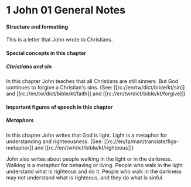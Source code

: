 # 1 John 01 General Notes

#### Structure and formatting

This is a letter that John wrote to Christians.

#### Special concepts in this chapter

##### Christians and sin
In this chapter John teaches that all Christians are still sinners. But God continues to forgive a Christian's sins. (See: [[rc://en/tw/dict/bible/kt/sin]] and [[rc://en/tw/dict/bible/kt/faith]] and [[rc://en/tw/dict/bible/kt/forgive]])

#### Important figures of speech in this chapter

##### Metaphors

In this chapter John writes that God is light. Light is a metaphor for understanding and righteousness. (See: [[rc://en/ta/man/translate/figs-metaphor]] and [[rc://en/tw/dict/bible/kt/righteous]])

John also writes about people walking in the light or in the darkness. Walking is a metaphor for behaving or living. People who walk in the light understand what is righteous and do it. People who walk in the darkness may not understand what is righteous, and they do what is sinful.

